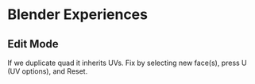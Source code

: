 # Blender Experiences

## Edit Mode

If we duplicate quad it inherits UVs.
Fix by selecting new face(s), press U (UV options), and Reset.

